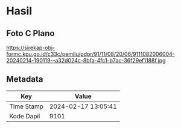# Hasil

## Foto C Plano

https://sirekap-obj-formc.kpu.go.id/c33c/pemilu/pdpr/91/11/08/20/06/9111082006004-20240214-190119--a32d024c-8bfa-4fc1-b7ac-36f29ef1188f.jpg


## Metadata

| Key        | Value               |
| ---------- | ------------------- |
| Time Stamp | 2024-02-17 13:05:41 |
| Kode Dapil | 9101                |



